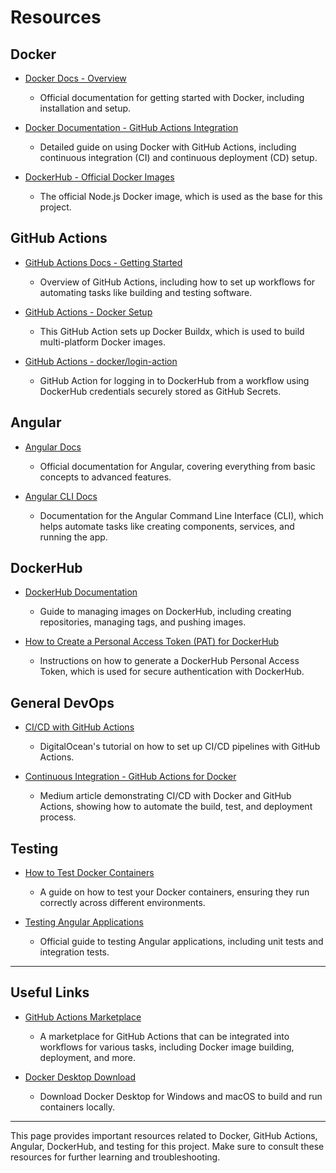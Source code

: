 # Resources

## Docker

- [Docker Docs - Overview](https://docs.docker.com/get-started/)
  - Official documentation for getting started with Docker, including installation and setup.
  
- [Docker Documentation - GitHub Actions Integration](https://docs.docker.com/ci-cd/github-actions/)
  - Detailed guide on using Docker with GitHub Actions, including continuous integration (CI) and continuous deployment (CD) setup.

- [DockerHub - Official Docker Images](https://hub.docker.com/_/node)
  - The official Node.js Docker image, which is used as the base for this project.

## GitHub Actions

- [GitHub Actions Docs - Getting Started](https://docs.github.com/en/actions/learn-github-actions/introduction-to-github-actions)
  - Overview of GitHub Actions, including how to set up workflows for automating tasks like building and testing software.
  
- [GitHub Actions - Docker Setup](https://github.com/docker/setup-buildx-action)
  - This GitHub Action sets up Docker Buildx, which is used to build multi-platform Docker images.

- [GitHub Actions - docker/login-action](https://github.com/docker/login-action)
  - GitHub Action for logging in to DockerHub from a workflow using DockerHub credentials securely stored as GitHub Secrets.

## Angular

- [Angular Docs](https://angular.io/docs)
  - Official documentation for Angular, covering everything from basic concepts to advanced features.

- [Angular CLI Docs](https://angular.io/cli)
  - Documentation for the Angular Command Line Interface (CLI), which helps automate tasks like creating components, services, and running the app.

## DockerHub

- [DockerHub Documentation](https://docs.docker.com/docker-hub/)
  - Guide to managing images on DockerHub, including creating repositories, managing tags, and pushing images.

- [How to Create a Personal Access Token (PAT) for DockerHub](https://docs.docker.com/docker-hub/access-tokens/)
  - Instructions on how to generate a DockerHub Personal Access Token, which is used for secure authentication with DockerHub.

## General DevOps

- [CI/CD with GitHub Actions](https://www.digitalocean.com/community/tutorials)
  - DigitalOcean's tutorial on how to set up CI/CD pipelines with GitHub Actions.

- [Continuous Integration - GitHub Actions for Docker](https://medium.com/@adnan.tutorials/docker-with-github-actions-continuous-integration-431982def7d4)
  - Medium article demonstrating CI/CD with Docker and GitHub Actions, showing how to automate the build, test, and deployment process.

## Testing

- [How to Test Docker Containers](https://docs.docker.com/get-started/part4/)
  - A guide on how to test your Docker containers, ensuring they run correctly across different environments.

- [Testing Angular Applications](https://angular.io/guide/testing)
  - Official guide to testing Angular applications, including unit tests and integration tests.

---

## Useful Links

- [GitHub Actions Marketplace](https://github.com/marketplace?type=actions)
  - A marketplace for GitHub Actions that can be integrated into workflows for various tasks, including Docker image building, deployment, and more.

- [Docker Desktop Download](https://www.docker.com/products/docker-desktop)
  - Download Docker Desktop for Windows and macOS to build and run containers locally.

---

This page provides important resources related to Docker, GitHub Actions, Angular, DockerHub, and testing for this project. Make sure to consult these resources for further learning and troubleshooting.

